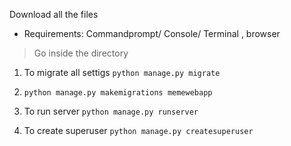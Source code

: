 

Download all the files

- Requirements: Commandprompt/ Console/ Terminal , browser 


> Go inside the directory
1. To migrate all settigs `python manage.py migrate` 

2. `python manage.py makemigrations memewebapp`
3. To run server `python manage.py runserver`
4. To create superuser `python manage.py createsuperuser`
